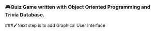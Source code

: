 ### 🎮Quiz Game written with Object Oriented Programming and Trivia Database.
###🖌️Next step is to add Graphical User Interface
